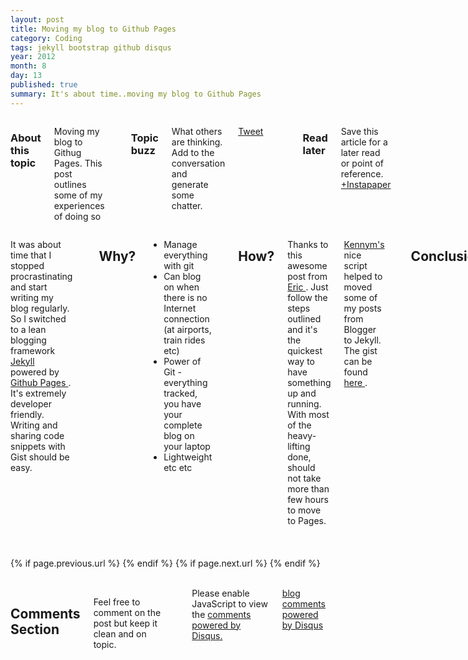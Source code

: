 ```yaml
---
layout: post
title: Moving my blog to Github Pages
category: Coding
tags: jekyll bootstrap github disqus
year: 2012
month: 8
day: 13
published: true
summary: It's about time..moving my blog to Github Pages
---
```


<div class="row">
	<div class="span3 columns well">
	  <h3>About this topic</h3>
	  <p>Moving my blog to Githug Pages. This post outlines some of my experiences of doing so</p>	  
	  <br/>
	  <h3>Topic buzz</h3>
	  <p>What others are thinking. Add to the conversation and generate some chatter.</p>
	  <p><a href="https://twitter.com/share" class="twitter-share-button" data-via="basav">Tweet</a></p>
	  <p><g:plusone size="medium"></g:plusone></p>
	  <br/>
	  <h3>Read later</h3>
	  <p>Save this article for a later read or point of reference. <a href="http://www.instapaper.com/hello2?url=http://basav.github.com{{ page.url }}&title={{ page.title }}" title="Save {{ page.title }} to Instapaper" target="_blank">+Instapaper</a> </p>
	  <br/>  
	</div>	
	<div class="span8 columns">
	 	<p> 
		 It was about time that I stopped procrastinating and start writing my blog regularly. So I switched to a lean blogging framework <a href="http://jekyllbootstrap.com/index.html#start-now"> Jekyll </a> powered by <a href="http://pages.github.com"> Github Pages </a>. It's extremely developer friendly. Writing and sharing code snippets with Gist should be easy.
		</p>
	  <hr>
		  <h2>Why?</h2>
		<ul> 
			<li> Manage everything with git </li>
			<li> Can blog on when there is no Internet connection (at airports, train rides etc) </li>
			<li> Power of Git - everything tracked, you have your complete blog on your laptop </li>
			<li> Lightweight etc etc</li>
		</ul>	
	  <hr>
		  <h2>How?</h2>	
		<p>
			Thanks to this awesome post from <a href="http://erjjones.github.com/blog/How-I-built-my-blog-in-one-day/"> Eric  </a>. Just follow the steps outlined and it's the quickest way to have something up and running. With most of the heavy-lifting done, should not take more than few hours to move to Pages.
		</p>
		<p>
		<a href="https://gist.github.com/kennym"> Kennym's </a> nice script helped to moved some of my posts from Blogger to Jekyll. The gist can be found 	<a href="https://gist.github.com/1115810"> here </a>.
			</p>
			<hr>
			  <h2>Conclusion</h2>	
			The web is having a uniform look and feel because of Twitter Bootstrap theme and design practices. Some like it and some don't like it. I like it - its clean, easy and quick. I was looking for <a href="https://github.com/mojombo/jekyll/wiki/sites"> Github Pages Sites </a> with Twitter Bootstrap integration. I found this on Eric's Github. I had even experimented something on my own integrating Bootstrap but had got stuck and left it halfway. So I just reused something already available :).
			Some work still needs to be done - like pagination of posts, some social networks integration etc. But that is for any day..
		
	</div>
</div> 

<div class="row">
	<div class="span3 columns">&nbsp;</div>
	<div class="span9 column">
			<p class="pull-right">{% if page.previous.url %} <a href="{{page.previous.url}}" title="Previous Post: {{page.previous.title}}"><i class="icon-chevron-left"></i></a> 	{% endif %}   {% if page.next.url %} 	<a href="{{page.next.url}}" title="Next Post: {{page.next.title}}"><i class="icon-chevron-right"></i></a> 	{% endif %} </p>  
	</div>
</div>

<div class="row">
	<div class="span3 columns">&nbsp;</div>
    <div class="span9 columns">    
		<h2>Comments Section</h2>
	    <p>Feel free to comment on the post but keep it clean and on topic.</p>	
		<div id="disqus_thread"></div>
		<!-- Put this just before the closing body tag of your web page -->
		<script type="text/javascript">
				/* * * CONFIGURATION VARIABLES: EDIT BEFORE PASTING INTO YOUR WEBPAGE * * */
				var disqus_shortname = 'basav'; // required: replace example with your forum shortname
		        var disqus_identifier = '{{ page.url }}';
				var disqus_url = 'http://basav.github.com{{ page.url }}';
				console.log(disqus_url);
				/* * * DON'T EDIT BELOW THIS LINE * * */
				(function () {
					var s = document.createElement('script'); s.async = true;
					s.type = 'text/javascript';
					s.src = 'http://' + disqus_shortname + '.disqus.com/count.js';
					(document.getElementsByTagName('HEAD')[0] || document.getElementsByTagName('BODY')[0]).appendChild(s);
				}());
			</script>
		<noscript>Please enable JavaScript to view the <a href="http://disqus.com/?ref_noscript">comments powered by Disqus.</a></noscript>
		<a href="http://disqus.com" class="dsq-brlink">blog comments powered by <span class="logo-disqus">Disqus</span></a>
	</div>
</div>

<!-- Twitter -->
<script>!function(d,s,id){var js,fjs=d.getElementsByTagName(s)[0];if(!d.getElementById(id)){js=d.createElement(s);js.id=id;js.src="//platform.twitter.com/widgets.js";fjs.parentNode.insertBefore(js,fjs);}}(document,"script","twitter-wjs");</script>

<!-- Google + -->
<script type="text/javascript">
  (function() {
    var po = document.createElement('script'); po.type = 'text/javascript'; po.async = true;
    po.src = 'https://apis.google.com/js/plusone.js';
    var s = document.getElementsByTagName('script')[0]; s.parentNode.insertBefore(po, s);
  })();
</script>